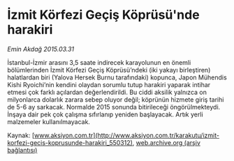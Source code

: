 # İzmit Körfezi Geçiş Köprüsü'nde harakiri

*Emin Akdağ 2015.03.31*

<div class="pNewsDetailMainContent" itemprop="articleBody">
 <p>
  İstanbul-İzmir arasını 3,5 saate indirecek karayolunun en önemli bölümlerinden İzmit Körfezi Geçiş Köprüsü’ndeki (iki yakayı birleştiren) halatlardan biri (Yalova Hersek Burnu tarafındaki) kopunca, Japon Mühendis Kishi Ryoichi’nin kendini olaydan sorumlu tutup harakiri yaparak intihar etmesi çok farklı açılardan değerlendirildi. Bu ciddi aksilik yalnızca on milyonlarca dolarlık zarara sebep oluyor değil; köprünün hizmete giriş tarihi de 5-6 ay sarkacak. Normalde 2015 sonunda bitirileceği öngörülmekteydi. İnşaya dair pek çok çalışma sıfırlanıp yeniden başlayacak. Artık yerli malzemeler kullanılmayacak.
 </p>
</div>


Kaynak: [www.aksiyon.com.tr](http://www.aksiyon.com.tr/karakutu/izmit-korfezi-gecis-koprusunde-harakiri_550312), [web.archive.org (arşiv bağlantısı)](http://web.archive.org/web/20150406061230/http://www.aksiyon.com.tr/karakutu/izmit-korfezi-gecis-koprusunde-harakiri_550312)
